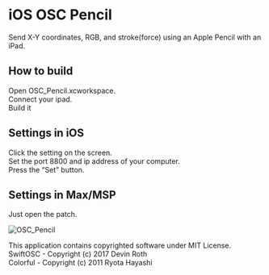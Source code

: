 # iOS OSC Pencil
Send X-Y coordinates, RGB, and stroke(force) using an Apple Pencil with an iPad.  

## How to build
Open OSC_Pencil.xcworkspace.    
Connect your ipad.    
Build it    

## Settings in iOS
Click the setting on the screen.     
Set the port 8800 and ip address of your computer.    
Press the “Set” button.

## Settings in Max/MSP
Just open the patch.

![OSC_Pencil](https://user-images.githubusercontent.com/79373845/118381549-df854e00-b626-11eb-8a89-d569c5de158f.gif)


This application contains copyrighted software under MIT License.     
SwiftOSC - Copyright (c) 2017 Devin Roth    
Colorful - Copyright (c) 2011 Ryota Hayashi    
